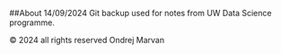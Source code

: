 ##About
14/09/2024
Git backup used for notes from UW Data Science programme. 




© 2024 all rights reserved Ondrej Marvan


